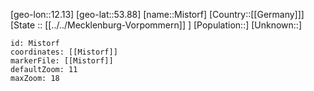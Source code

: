 ﻿---
location: [53.88,12.13]
mapzoom: [7,12] 
mapmarker: city 
type: City
tags:
- geo/City


SpocWebEntityId: 32507
isDeleted: false
confidential: public

---
[geo-lon::12.13]
[geo-lat::53.88]
[name::Mistorf]
[Country::[[Germany]]]
[State :: [[../../Mecklenburg-Vorpommern]] ]
[Population::]
[Unknown::]


```leaflet
id: Mistorf
coordinates: [[Mistorf]]
markerFile: [[Mistorf]]
defaultZoom: 11 
maxZoom: 18
```
